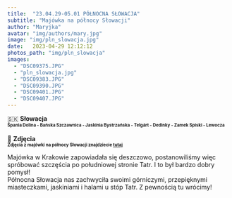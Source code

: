 ```yaml
---
title:  "23.04.29-05.01 PÓŁNOCNA SŁOWACJA"
subtitle: "Majówka na północy Słowacji"
author: "Maryjka"
avatar: "img/authors/mary.jpg"
image: "img/pln_slowacja.jpg"
date:   2023-04-29 12:12:12
photos_path: "img/pln_slowacja"
images:
  - "DSC09375.JPG"
  - "pln_slowacja.jpg"
  - "DSC09383.JPG"
  - "DSC09390.JPG"
  - "DSC09401.JPG"
  - "DSC09407.JPG"
---
```

🇸🇰 **Słowacja**<br/>
**<sub><sup>Špania Dolina - Bańska Szczawnica - Jaskinia Bystrzańska - Telgárt - Dedinky - Zamek Spiski - Lewocza</sup></sub>**<br/>
<br/>
📸 **Zdjęcia**<br/>
<sub><sup>**Zdjęcia z majówki na północy Słowacji znajdziecie <a href="https://photos.app.goo.gl/RaF8L61LJxTqYmxj9">tutaj</a>**</sup></sub>

Majówka w Krakowie zapowiadała się deszczowo, postanowiliśmy więc spróbować szczęścia po południowej stronie Tatr. I to był bardzo dobry pomysł!<br/>
Północna Słowacja nas zachwyciła swoimi górniczymi, przepięknymi miasteczkami, jaskiniami i halami u stóp Tatr. Z pewnością tu wrócimy!
